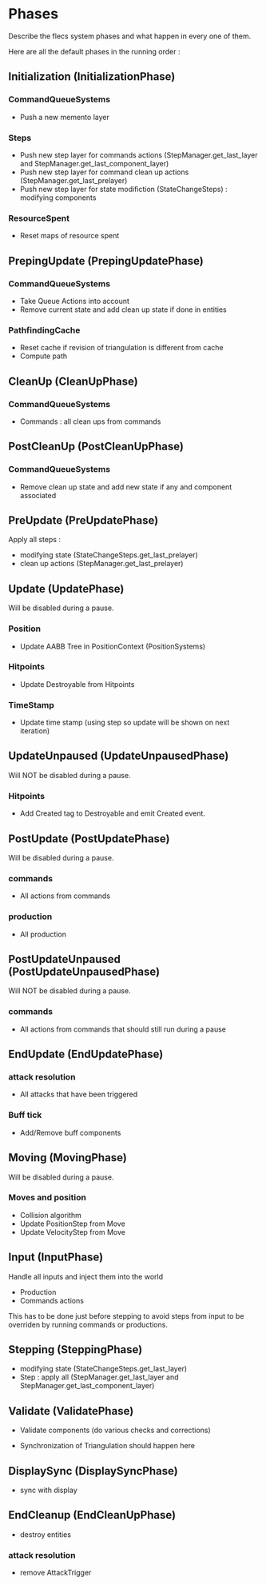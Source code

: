 # Phases

Describe the flecs system phases and what happen in every one of them.

Here are all the default phases in the running order :

## Initialization (InitializationPhase)

### CommandQueueSystems

- Push a new memento layer

### Steps

- Push new step layer for commands actions (StepManager.get_last_layer and StepManager.get_last_component_layer)
- Push new step layer for command clean up actions (StepManager.get_last_prelayer)
- Push new step layer for state modifiction (StateChangeSteps) : modifying components

### ResourceSpent

- Reset maps of resource spent

## PrepingUpdate (PrepingUpdatePhase)

### CommandQueueSystems

- Take Queue Actions into account
- Remove current state and add clean up state if done  in entities

### PathfindingCache

- Reset cache if revision of triangulation is different from cache
- Compute path

## CleanUp (CleanUpPhase)

### CommandQueueSystems

- Commands : all clean ups from commands

## PostCleanUp (PostCleanUpPhase)

### CommandQueueSystems

- Remove clean up state and add new state if any and component associated

## PreUpdate (PreUpdatePhase)

Apply all steps :
- modifying state (StateChangeSteps.get_last_prelayer)
- clean up actions (StepManager.get_last_prelayer)

## Update (UpdatePhase)

Will be disabled during a pause.

### Position

- Update AABB Tree in PositionContext (PositionSystems)

### Hitpoints

- Update Destroyable from Hitpoints

### TimeStamp

- Update time stamp (using step so update will be shown on next iteration)

## UpdateUnpaused (UpdateUnpausedPhase)

Will NOT be disabled during a pause.

### Hitpoints

- Add Created tag to Destroyable and emit Created event.

## PostUpdate (PostUpdatePhase)

Will be disabled during a pause.

### commands

- All actions from commands

### production

- All production

## PostUpdateUnpaused (PostUpdateUnpausedPhase)

Will NOT be disabled during a pause.

### commands

- All actions from commands that should still run during a pause

## EndUpdate (EndUpdatePhase)

### attack resolution

- All attacks that have been triggered

### Buff tick

- Add/Remove buff components

## Moving (MovingPhase)

Will be disabled during a pause.

### Moves and position

- Collision algorithm
- Update PositionStep from Move
- Update VelocityStep from Move

## Input (InputPhase)

Handle all inputs and inject them into the world
- Production
- Commands actions

This has to be done just before stepping to avoid steps from input to be overriden by
running commands or productions.

## Stepping (SteppingPhase)

- modifying state (StateChangeSteps.get_last_layer)
- Step : apply all (StepManager.get_last_layer and StepManager.get_last_component_layer)

## Validate (ValidatePhase)

- Validate components (do various checks and corrections)

- Synchronization of Triangulation should happen here

## DisplaySync (DisplaySyncPhase)

- sync with display

## EndCleanup (EndCleanUpPhase)

- destroy entities

### attack resolution

- remove AttackTrigger
